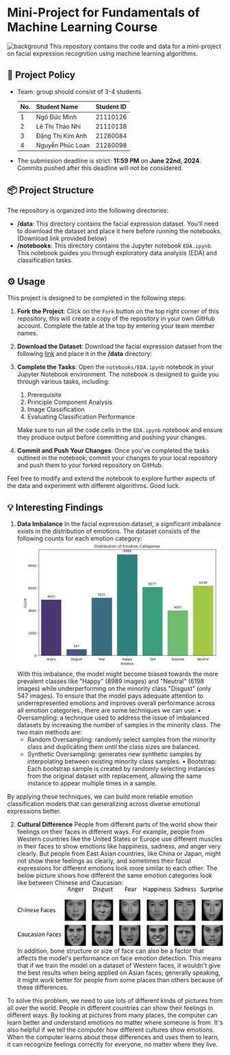 # Mini-Project for Fundamentals of Machine Learning Course
![background](./materials/ai_wp.jpg)
This repository contains the code and data for a mini-project on facial expression recognition using machine learning algorithms.

## 📑 Project Policy
- Team: group should consist of 3-4 students.

    |No.| Student Name    | Student ID |
    | --------| -------- | ------- |
    |1| Ngô Đức Minh | 21110126 |
    |2| Lê Thị Thảo Nhi | 21110138 |
    |3| Đặng Thị Kim Anh | 21280084 |
    |4| Nguyễn Phúc Loan | 21280098 | 

- The submission deadline is strict: **11:59 PM** on **June 22nd, 2024**. Commits pushed after this deadline will not be considered.

## 📦 Project Structure

The repository is organized into the following directories:

- **/data**: This directory contains the facial expression dataset. You'll need to download the dataset and place it here before running the notebooks. (Download link provided below)
- **/notebooks**: This directory contains the Jupyter notebook ```EDA.ipynb```. This notebook guides you through exploratory data analysis (EDA) and classification tasks.

## ⚙️ Usage

This project is designed to be completed in the following steps:

1. **Fork the Project**: Click on the ```Fork``` button on the top right corner of this repository, this will create a copy of the repository in your own GitHub account. Complete the table at the top by entering your team member names.

2. **Download the Dataset**: Download the facial expression dataset from the following [link](https://mega.nz/file/foM2wDaa#GPGyspdUB2WV-fATL-ZvYj3i4FqgbVKyct413gxg3rE) and place it in the **/data** directory:

3. **Complete the Tasks**: Open the ```notebooks/EDA.ipynb``` notebook in your Jupyter Notebook environment. The notebook is designed to guide you through various tasks, including:
    
    1. Prerequisite
    2. Principle Component Analysis
    3. Image Classification
    4. Evaluating Classification Performance 

    Make sure to run all the code cells in the ```EDA.ipynb``` notebook and ensure they produce output before committing and pushing your changes.

5. **Commit and Push Your Changes**: Once you've completed the tasks outlined in the notebook, commit your changes to your local repository and push them to your forked repository on GitHub.


Feel free to modify and extend the notebook to explore further aspects of the data and experiment with different algorithms. Good luck.

## :bulb: Interesting Findings
1. **Data Imbalance**
In the facial expression dataset, a significant imbalance exists in the distribution of emotions. The dataset consists of the following counts for each emotion category:
![background](./materials/Capture.PNG)
With this imbalance, the model might become biased towards the more prevalent classes like "Happy" (8989 images) and "Neutral" (6198 images) while underperforming on the minority class "Disgust" (only 547 images).
To ensure that the model pays adequate attention to underrepresented emotions and improves overall performance across all emotion categories., there are some techniques we can use:
•	Oversampling:  a technique used to address the issue of imbalanced datasets by increasing the number of samples in the minority class. The two main methods are:
    + Random Oversampling: randomly select samples from the minority class and duplicating them until the class sizes are balanced. 
    + Synthetic Oversampling: generates new synthetic samples by interpolating between existing minority class samples.
•	Bootstrap: Each bootstrap sample is created by randomly selecting instances from the original dataset with replacement, allowing the same instance to appear multiple times in a sample.

By applying these techniques, we can build more reliable emotion classification models that can generalizing across diverse emotional expressions better.

2. **Cultural Difference**
People from different parts of the world show their feelings on their faces in different ways. For example, people from Western countries like the United States or Europe use different muscles in their faces to show emotions like happiness, sadness, and anger very clearly. But people from East Asian countries, like China or Japan, might not show these feelings as clearly, and sometimes their facial expressions for different emotions look more similar to each other. The below picture shows how different the same emotion categories look like between Chinese and Caucasian:
![background](./materials/9-Figure1-1.png)
In addition, bone structure or size of face can also be a factor that affects the model's performance on face emotion detection. This means that if we train the model on a dataset of Western faces, it wouldn't give the best results when being applied on Asian faces; generally speaking, it might work better for people from some places than others because of these differences.

To solve this problem, we need to use lots of different kinds of pictures from all over the world. People in different countries can show their feelings in different ways. By looking at pictures from many places, the computer can learn better and understand emotions no matter where someone is from.
It's also helpful if we tell the computer how different cultures show emotions. When the computer learns about these differences and uses them to learn, it can recognize feelings correctly for everyone, no matter where they live.




